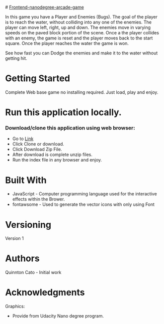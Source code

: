 ﻿﻿# [Frontend-nanodegree-arcade-game](https://github.com/qcardell/arcadegame.git)In this game you have a Player and Enemies (Bugs). The goal of the player is to reach the water, without colliding into any one of the enemies. The player can move left, right, up and down. The enemies move in varying speeds on the paved block portion of the scene. Once a the player collides with an enemy, the game is reset and the player moves back to the start square. Once the player reaches the water the game is won.See how fast you can Dodge the enemies and make it to the water without getting hit.# Getting StartedComplete Web base game no installing required.  Just load, play and enjoy.# Run this application locally.### Download/clone this application using web browser:* Go to [Link](https://github.com/qcardell/arcadegame.git)* Click Clone or download.* Click Download Zip File.* After download is complete unzip files.  * Run the index file in any browser and enjoy.# Built With- JavaScript - Computer programming language used for the interactive effects within the Brower.- fontawsome - Used to generate the vector icons with only using Font # VersioningVersion 1# AuthorsQuinnton Cato - Initial work# AcknowledgmentsGraphics:- Provide from Udacity Nano degree program.